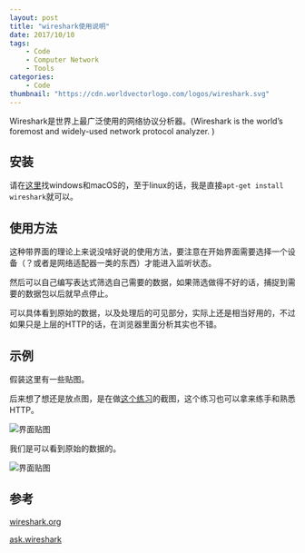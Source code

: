 ```yaml
---
layout: post
title: "wireshark使用说明"
date: 2017/10/10
tags:
    - Code
    - Computer Network
    - Tools
categories:
    - Code
thumbnail: "https://cdn.worldvectorlogo.com/logos/wireshark.svg"
---
```


Wireshark是世界上最广泛使用的网络协议分析器。(Wireshark is the world’s foremost and widely-used network protocol analyzer. )

## 安装

请在[这里](https://www.wireshark.org/#download)找windows和macOS的，至于linux的话，我是直接`apt-get install wireshark`就可以。

## 使用方法

这种带界面的理论上来说没啥好说的使用方法，要注意在开始界面需要选择一个设备（？或者是网络适配器一类的东西）才能进入监听状态。

然后可以自己编写表达式筛选自己需要的数据，如果筛选做得不好的话，捕捉到需要的数据包以后就早点停止。

可以具体看到原始的数据，以及处理后的可见部分，实际上还是相当好用的，不过如果只是上层的HTTP的话，在浏览器里面分析其实也不错。

## 示例

假装这里有一些贴图。

后来想了想还是放点图，是在做[这个练习](https://web.sonoma.edu/users/f/farahman/sonoma/courses/es465/lab/mod_Wireshark_HTTP.pdf)的截图，这个练习也可以拿来练手和熟悉HTTP。

![界面贴图](/img/markdown/wireshark8.png)

我们是可以看到原始的数据的。

![界面贴图](/img/markdown/wireshark9.png)

## 参考

[wireshark.org](https://www.wireshark.org/)

[ask.wireshark](https://ask.wireshark.org/)